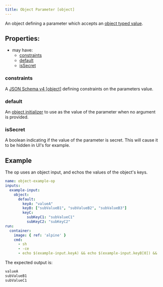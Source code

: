 ```yaml
---
title: Object Parameter [object]
---
```


An object defining a parameter which accepts an [object typed value](../../../types/object.md).

## Properties:
- may have:
  - [constraints](#constraints)
  - [default](#default)
  - [isSecret](#issecret)

### constraints
A [JSON Schema v4 [object]](https://tools.ietf.org/html/draft-wright-json-schema-00) defining constraints on the parameters value.

### default
An [object initializer](../../../types/object.md#initialization) to use as the value of the parameter when no argument is provided.

### isSecret
A boolean indicating if the value of the parameter is secret. This will cause it to be hidden in UI's for example. 

## Example
The op uses an object input, and echos the values of the object's keys.

```yaml
name: object-example-op
inputs:
  example-input:
    object:
      default:
        keyA: "valueA"
        keyB: ["subValueB1", "subValueB2", "subValueB3"]
        keyC:
          subKeyC1: "subValueC1"
          subKeyC2: "subKeyC2"
run:
  container:
    image: { ref: 'alpine' }
    cmd:
      - sh
      - -ce
      - echo $(example-input.keyA) && echo $(example-input.keyB[0]) && echo $(example-input.keyC.subKeyC1)
```

The expected output is:

```sh
valueA
subValueB1
subValueC1
```
